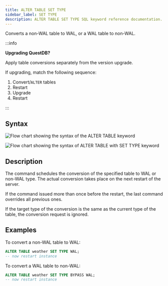```yaml
---
title: ALTER TABLE SET TYPE
sidebar_label: SET TYPE
description: ALTER TABLE SET TYPE SQL keyword reference documentation.
---
```


Converts a non-WAL table to WAL, or a WAL table to non-WAL.

:::info

**Upgrading QuestDB?**

Apply table conversions separately from the version upgrade.

If upgrading, match the following sequence:

1. Convert/`ALTER` tables
2. Restart
3. Upgrade
4. Restart

:::

## Syntax

![Flow chart showing the syntax of the ALTER TABLE keyword](/images/docs/diagrams/alterTable.svg)

![Flow chart showing the syntax of ALTER TABLE with SET TYPE keyword](/images/docs/diagrams/setType.svg)

## Description

The command schedules the conversion of the specified table to WAL or non-WAL
type. The actual conversion takes place on the next restart of the server.

If the command issued more than once before the restart, the last command
overrides all previous ones.

If the target type of the conversion is the same as the current type of the
table, the conversion request is ignored.

## Examples

To convert a non-WAL table to WAL:

```sql
ALTER TABLE weather SET TYPE WAL;
-- now restart instance
```

To convert a WAL table to non-WAL:

```sql
ALTER TABLE weather SET TYPE BYPASS WAL;
-- now restart instance
```
